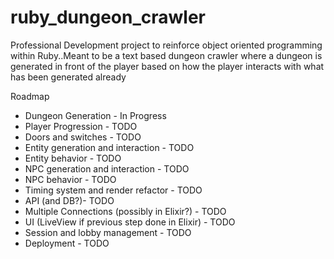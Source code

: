# ruby_dungeon_crawler
Professional Development project to reinforce object oriented programming within Ruby..Meant to be a text based dungeon crawler where a dungeon is generated in front of the player based on how the player interacts with what has been generated already

Roadmap
- Dungeon Generation - In Progress
- Player Progression - TODO
- Doors and switches - TODO
- Entity generation and interaction - TODO
- Entity behavior - TODO
- NPC generation and interaction - TODO
- NPC behavior - TODO
- Timing system and render refactor - TODO
- API (and DB?)- TODO
- Multiple Connections (possibly in Elixir?) - TODO
- UI (LiveView if previous step done in Elixir) - TODO
- Session and lobby management - TODO
- Deployment - TODO

